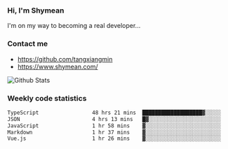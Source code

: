 ### Hi, I'm Shymean

I'm on my way to becoming a real developer...

### Contact me

- <https://github.com/tangxiangmin>
- <https://www.shymean.com/>

![Github Stats](https://github-readme-stats.vercel.app/api?username=tangxiangmin&show_icons=true&theme=dark)


###  Weekly code statistics

<!--START_SECTION:waka-->

```txt
TypeScript                 48 hrs 21 mins  ███████████████████▓░░░░░   78.12 %
JSON                       4 hrs 13 mins   █▓░░░░░░░░░░░░░░░░░░░░░░░   06.82 %
JavaScript                 1 hr 58 mins    ▓░░░░░░░░░░░░░░░░░░░░░░░░   03.19 %
Markdown                   1 hr 37 mins    ▓░░░░░░░░░░░░░░░░░░░░░░░░   02.62 %
Vue.js                     1 hr 26 mins    ▓░░░░░░░░░░░░░░░░░░░░░░░░   02.32 %
```

<!--END_SECTION:waka-->